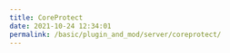 ```yaml
---
title: CoreProtect
date: 2021-10-24 12:34:01
permalink: /basic/plugin_and_mod/server/coreprotect/
---
```

